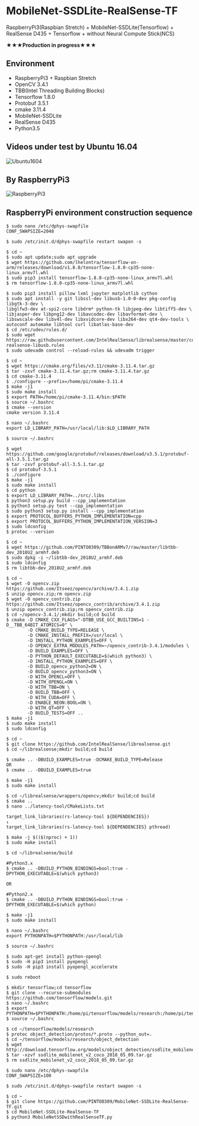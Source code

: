 # MobileNet-SSDLite-RealSense-TF
RaspberryPi3(Raspbian Stretch) + MobileNet-SSDLite(Tensorflow) + RealSense D435 + Tensorflow + without Neural Compute Stick(NCS)

**★★★Production in progress★★★**

## Environment
- RaspberryPi3 + Raspbian Stretch
- OpenCV 3.4.1
- TBB(Intel Threading Building Blocks)
- Tensorflow 1.8.0
- Protobuf 3.5.1
- cmake 3.11.4
- MobileNet-SSDLite
- RealSense D435
- Python3.5

## Videos under test by Ubuntu 16.04

![Ubuntu1604](https://github.com/PINTO0309/MobileNet-SSDLite-RealSense-TF/blob/master/media/MobileNet-SSD-TF-Ubuntu.gif)

## By RaspberryPi3

![RaspberryPi3](https://github.com/PINTO0309/MobileNet-SSDLite-RealSense-TF/blob/master/media/MobileNet-SSDLite-TF-Raspi.gif)


## RaspberryPi environment construction sequence

```
$ sudo nano /etc/dphys-swapfile
CONF_SWAPSIZE=2048

$ sudo /etc/init.d/dphys-swapfile restart swapon -s
```
```
$ cd ~
$ sudo apt update;sudo apt upgrade
$ wget https://github.com/lhelontra/tensorflow-on-arm/releases/download/v1.8.0/tensorflow-1.8.0-cp35-none-linux_armv7l.whl
$ sudo pip3 install tensorflow-1.8.0-cp35-none-linux_armv7l.whl
$ rm tensorflow-1.8.0-cp35-none-linux_armv7l.whl
```
```
$ sudo pip3 install pillow lxml jupyter matplotlib cython
$ sudo apt install -y git libssl-dev libusb-1.0-0-dev pkg-config libgtk-3-dev \
libglfw3-dev at-spi2-core libdrm* python-tk libjpeg-dev libtiff5-dev \
libjasper-dev libpng12-dev libavcodec-dev libavformat-dev \
libswscale-dev libv4l-dev libxvidcore-dev libx264-dev qt4-dev-tools \
autoconf automake libtool curl libatlas-base-dev
$ cd /etc/udev/rules.d/
$ sudo wget https://raw.githubusercontent.com/IntelRealSense/librealsense/master/config/99-realsense-libusb.rules
$ sudo udevadm control --reload-rules && udevadm trigger
```
```
$ cd ~
$ wget https://cmake.org/files/v3.11/cmake-3.11.4.tar.gz
$ tar -zxvf cmake-3.11.4.tar.gz;rm cmake-3.11.4.tar.gz
$ cd cmake-3.11.4
$ ./configure --prefix=/home/pi/cmake-3.11.4
$ make -j1
$ sudo make install
$ export PATH=/home/pi/cmake-3.11.4/bin:$PATH
$ source ~/.bashrc
$ cmake --version
cmake version 3.11.4
```
```
$ nano ~/.bashrc
export LD_LIBRARY_PATH=/usr/local/lib:$LD_LIBRARY_PATH

$ source ~/.bashrc
```
```
$ wget https://github.com/google/protobuf/releases/download/v3.5.1/protobuf-all-3.5.1.tar.gz
$ tar -zxvf protobuf-all-3.5.1.tar.gz
$ cd protobuf-3.5.1
$ ./configure
$ make -j1
$ sudo make install
$ cd python
$ export LD_LIBRARY_PATH=../src/.libs
$ python3 setup.py build --cpp_implementation 
$ python3 setup.py test --cpp_implementation
$ sudo python3 setup.py install --cpp_implementation
$ export PROTOCOL_BUFFERS_PYTHON_IMPLEMENTATION=cpp
$ export PROTOCOL_BUFFERS_PYTHON_IMPLEMENTATION_VERSION=3
$ sudo ldconfig
$ protoc --version
```
```
$ cd ~
$ wget https://github.com/PINTO0309/TBBonARMv7/raw/master/libtbb-dev_2018U2_armhf.deb
$ sudo dpkg -i ~/libtbb-dev_2018U2_armhf.deb
$ sudo ldconfig
$ rm libtbb-dev_2018U2_armhf.deb
```
```
$ cd ~
$ wget -O opencv.zip https://github.com/Itseez/opencv/archive/3.4.1.zip
$ unzip opencv.zip;rm opencv.zip
$ wget -O opencv_contrib.zip https://github.com/Itseez/opencv_contrib/archive/3.4.1.zip
$ unzip opencv_contrib.zip;rm opencv_contrib.zip
$ cd ~/opencv-3.4.1/;mkdir build;cd build
$ cmake -D CMAKE_CXX_FLAGS="-DTBB_USE_GCC_BUILTINS=1 -D__TBB_64BIT_ATOMICS=0" \
        -D CMAKE_BUILD_TYPE=RELEASE \
        -D CMAKE_INSTALL_PREFIX=/usr/local \
        -D INSTALL_PYTHON_EXAMPLES=OFF \
        -D OPENCV_EXTRA_MODULES_PATH=~/opencv_contrib-3.4.1/modules \
        -D BUILD_EXAMPLES=OFF \
        -D PYTHON_DEFAULT_EXECUTABLE=$(which python3) \
        -D INSTALL_PYTHON_EXAMPLES=OFF \
        -D BUILD_opencv_python2=ON \
        -D BUILD_opencv_python3=ON \
        -D WITH_OPENCL=OFF \
        -D WITH_OPENGL=ON \
        -D WITH_TBB=ON \
        -D BUILD_TBB=OFF \
        -D WITH_CUDA=OFF \
        -D ENABLE_NEON:BOOL=ON \
        -D WITH_QT=OFF \
        -D BUILD_TESTS=OFF ..
$ make -j1
$ sudo make install
$ sudo ldconfig
```
```
$ cd ~
$ git clone https://github.com/IntelRealSense/librealsense.git
$ cd ~/librealsense;mkdir build;cd build
```
```
$ cmake .. -DBUILD_EXAMPLES=true -DCMAKE_BUILD_TYPE=Release
OR
$ cmake .. -DBUILD_EXAMPLES=true
```
```
$ make -j1
$ sudo make install
```
```
$ cd ~/librealsense/wrappers/opencv;mkdir build;cd build
$ cmake ..
$ nano ../latency-tool/CMakeLists.txt

target_link_libraries(rs-latency-tool ${DEPENDENCIES})
↓
target_link_libraries(rs-latency-tool ${DEPENDENCIES} pthread)

$ make -j $(($(nproc) + 1))
$ sudo make install
```
```
$ cd ~/librealsense/build

#Python3.x
$ cmake .. -DBUILD_PYTHON_BINDINGS=bool:true -DPYTHON_EXECUTABLE=$(which python3)

OR

#Python2.x
$ cmake .. -DBUILD_PYTHON_BINDINGS=bool:true -DPYTHON_EXECUTABLE=$(which python)

$ make -j1
$ sudo make install
```
```
$ nano ~/.bashrc
export PYTHONPATH=$PYTHONPATH:/usr/local/lib

$ source ~/.bashrc
```
```
$ sudo apt-get install python-opengl
$ sudo -H pip3 install pyopengl
$ sudo -H pip3 install pyopengl_accelerate

$ sudo reboot
```

```
$ mkdir tensorflow;cd tensorflow
$ git clone --recurse-submodules https://github.com/tensorflow/models.git
$ nano ~/.bashrc
$ export PYTHONPATH=$PYTHONPATH:/home/pi/tensorflow/models/research:/home/pi/tensorflow/models/research/object_detection
$ source ~/.bashrc
```
```
$ cd ~/tensorflow/models/research
$ protoc object_detection/protos/*.proto --python_out=.
$ cd ~/tensorflow/models/research/object_detection
$ wget http://download.tensorflow.org/models/object_detection/ssdlite_mobilenet_v2_coco_2018_05_09.tar.gz
$ tar -xzvf ssdlite_mobilenet_v2_coco_2018_05_09.tar.gz
$ rm ssdlite_mobilenet_v2_coco_2018_05_09.tar.gz
```

```
$ sudo nano /etc/dphys-swapfile
CONF_SWAPSIZE=100

$ sudo /etc/init.d/dphys-swapfile restart swapon -s
```

```
$ cd ~
$ git clone https://github.com/PINTO0309/MobileNet-SSDLite-RealSense-TF.git
$ cd MobileNet-SSDLite-RealSense-TF
$ python3 MobileNetSSDwithRealSenseTF.py
```
